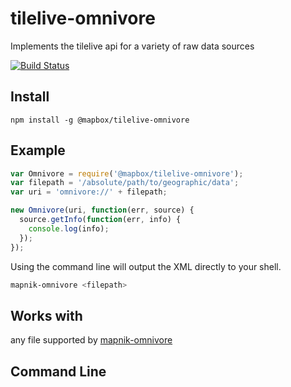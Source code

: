 # tilelive-omnivore

Implements the tilelive api for a variety of raw data sources

[![Build Status](https://travis-ci.com/mapbox/tilelive-omnivore.svg?branch=master)](https://travis-ci.com/mapbox/tilelive-omnivore)

## Install

```
npm install -g @mapbox/tilelive-omnivore
```

## Example

```javascript
var Omnivore = require('@mapbox/tilelive-omnivore');
var filepath = '/absolute/path/to/geographic/data';
var uri = 'omnivore://' + filepath;

new Omnivore(uri, function(err, source) {
  source.getInfo(function(err, info) {
    console.log(info);
  });
});
```

Using the command line will output the XML directly to your shell.

```bash
mapnik-omnivore <filepath>
```

## Works with

any file supported by [mapnik-omnivore](https://github.com/mapbox/mapnik-omnivore)

## Command Line
